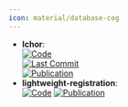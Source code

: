 ```yaml
---
icon: material/database-cog
---
```


- **Ichor**:   
	[![Code](https://img.shields.io/github/stars/popelier-group/ichor?style=for-the-badge&logo=github)](https://github.com/popelier-group/ichor)  
	[![Last Commit](https://img.shields.io/github/last-commit/popelier-group/ichor?style=for-the-badge&logo=github)](https://github.com/popelier-group/ichor)  
	[![Publication](https://img.shields.io/badge/Publication-Citations:0-blue?style=for-the-badge&logo=bookstack)](https://doi.org/10.1002/jcc.27477)  
- **lightweight-registration**:   
	[![Code](https://img.shields.io/badge/Code)](https://github.com/rinikerlab/lightweight-registration/tree/main)
	[![Publication](https://img.shields.io/badge/Publication-Citations:0-blue?style=for-the-badge&logo=bookstack)](https://doi.org/10.1021/acs.jcim.4c01133)  
